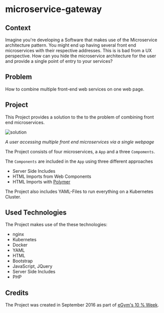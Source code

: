 # microservice-gateway

## Context
Imagine you're developing a Software that makes use of the Microservice architecture pattern. You might end up having several front end microservices with their respective addresses. This is is bad from a UX perspective. How can you hide the microservice architecture for the user and provide a single point of entry to your services?


## Problem
How to combine multiple front-end web services on one web page.


## Project
This Project provides a solution to the to the problem of combining front end microservices. 

![solution](https://cloud.githubusercontent.com/assets/15627894/24502586/ba45dc18-154e-11e7-8afb-eb18158ae55f.png)

*A user accessing multiple front end microservices via a single webpage*

The Project consists of four microservices, a `App` and a three `Compoments`. 

The `Components` are included in the `App` using three different approaches
* Server Side Includes
* HTML Imports from Web Components
* HTML Imports with [Polymer](https://www.polymer-project.org/)

The Project also includes YAML-Files to run everything on a Kubernetes Cluster.


## Used Technologies
The Project makes use of the these technologies:
* nginx
* Kubernetes
* Docker
* YAML
* HTML
* Bootstrap
* JavaScript, JQuery
* Server Side Includes
* PHP


## Credits
The Project was created in September 2016 as part of [eGym's 10 % Week](https://github.com/egymgmbh).